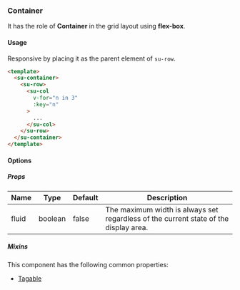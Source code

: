 ### Container

It has the role of **Container** in the grid layout using **flex-box**.

<su-divider class = "mb-8" />

#### Usage

Responsive by placing it as the parent element of `su-row`.

```html
<template>
  <su-container>
    <su-row>
      <su-col
        v-for="n in 3"
        :key="n"
      >
        ...
      </su-col>
    </su-row>
  </su-container>
</template>
```

#### Options

<sample class="mb-4" />

##### Props

| Name | Type | Default | Description |
| ---- | ---- | ------- | ----------- |
| fluid | boolean | false | The maximum width is always set regardless of the current state of the display area. |

##### Mixins

This component has the following common properties:

- [Tagable](../internals/mixins#Tagable)